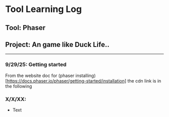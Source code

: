 # Tool Learning Log

## Tool: Phaser

## Project: An game like Duck Life..

---

### 9/29/25: Getting started
From the website doc for (phaser installing)[https://docs.phaser.io/phaser/getting-started/installation]  the cdn link is in the following 


### X/X/XX:
* Text


<!--
* Links you used today (websites, videos, etc)
* Things you tried, progress you made, etc
* Challenges, a-ha moments, etc
* Questions you still have
* What you're going to try next
-->
